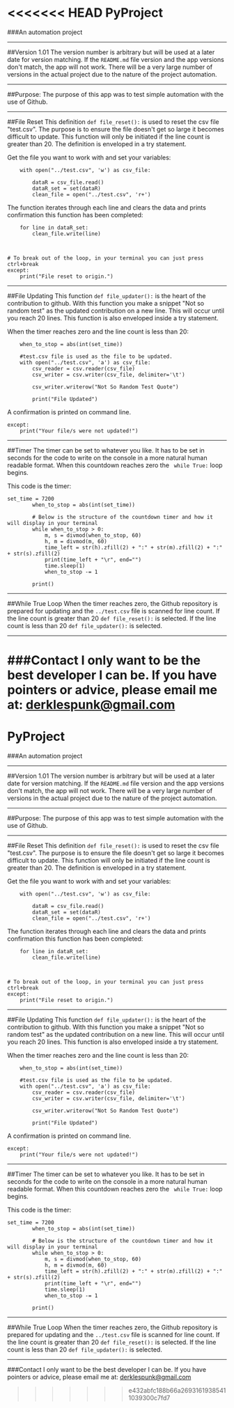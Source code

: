 <<<<<<< HEAD
PyProject
===

###An automation project
___
##Version 1.01
The version number is arbitrary but will be used at a later date for version matching.
If the `README.md` file version and the app versions don't match, the app will not work.
There will be a very large number of versions
in the actual project due to the nature of the project automation.
___
##Purpose:
The purpose of this app was to test simple automation with the use of Github.
___
##File Reset
This definition `def file_reset():` is used to reset the csv file "test.csv". 
The purpose is to ensure the file doesn't get so large it becomes difficult
to update. This function will only be initiated if the line count is greater
than 20. The definition is enveloped in a try statement.

Get the file you want to work with and set your variables: 
```
    with open("../test.csv", 'w') as csv_file:

        dataR = csv_file.read()
        dataR_set = set(dataR)
        clean_file = open("../test.csv", 'r+')
```
The function iterates through each line and clears the data and prints
confirmation this function has been completed:
```
    for line in dataR_set:
        clean_file.write(line)



# To break out of the loop, in your terminal you can just press ctrl+break
except:
    print("File reset to origin.")
```
___
##File Updating
This function `def file_updater():` is the heart of the contribution to github. 
With this function you make a snippet "Not so random test" as the updated
contribution on a new line. This will occur until you reach 20 lines. This
function is also enveloped inside a try statement.

When the timer reaches zero and the line count is less than 20:

```try:
    when_to_stop = abs(int(set_time))

    #test.csv file is used as the file to be updated.
    with open("../test.csv", 'a') as csv_file:
        csv_reader = csv.reader(csv_file)
        csv_writer = csv.writer(csv_file, delimiter='\t')

        csv_writer.writerow("Not So Random Test Quote")

        print("File Updated")
```
A confirmation is printed on command line.
``` To break out of the loop, in your terminal you can just press ctrl+break
except:
    print("Your file/s were not updated!")
```
___

##Timer
The timer can be set to whatever you like. It has to be set in seconds for
the code to write on the console in a more natural human readable format.
When this countdown reaches zero the ` while True:` loop begins.

This code is the timer:
```
set_time = 7200
        when_to_stop = abs(int(set_time))

        # Below is the structure of the countdown timer and how it will display in your terminal
        while when_to_stop > 0:
            m, s = divmod(when_to_stop, 60)
            h, m = divmod(m, 60)
            time_left = str(h).zfill(2) + ":" + str(m).zfill(2) + ":" + str(s).zfill(2)
            print(time_left + "\r", end="")
            time.sleep(1)
            when_to_stop -= 1

        print()
```
___
##While True Loop
When the timer reaches zero, the Github repository is prepared for
updating and the `../test.csv` file is scanned for line count.
If the line count is greater than 20 `def file_reset():` is
selected. If the line count is less than 20 `def file_updater():`
is selected.
___
###Contact
I only want to be the best developer I can be. If you have pointers or advice,
please email me at: derklespunk@gmail.com
=======
PyProject
===

###An automation project
___
##Version 1.01
The version number is arbitrary but will be used at a later date for version matching.
If the `README.md` file version and the app versions don't match, the app will not work.
There will be a very large number of versions
in the actual project due to the nature of the project automation.
___
##Purpose:
The purpose of this app was to test simple automation with the use of Github.
___
##File Reset
This definition `def file_reset():` is used to reset the csv file "test.csv". 
The purpose is to ensure the file doesn't get so large it becomes difficult
to update. This function will only be initiated if the line count is greater
than 20. The definition is enveloped in a try statement.

Get the file you want to work with and set your variables: 
```
    with open("../test.csv", 'w') as csv_file:

        dataR = csv_file.read()
        dataR_set = set(dataR)
        clean_file = open("../test.csv", 'r+')
```
The function iterates through each line and clears the data and prints
confirmation this function has been completed:
```
    for line in dataR_set:
        clean_file.write(line)



# To break out of the loop, in your terminal you can just press ctrl+break
except:
    print("File reset to origin.")
```
___
##File Updating
This function `def file_updater():` is the heart of the contribution to github. 
With this function you make a snippet "Not so random test" as the updated
contribution on a new line. This will occur until you reach 20 lines. This
function is also enveloped inside a try statement.

When the timer reaches zero and the line count is less than 20:

```try:
    when_to_stop = abs(int(set_time))

    #test.csv file is used as the file to be updated.
    with open("../test.csv", 'a') as csv_file:
        csv_reader = csv.reader(csv_file)
        csv_writer = csv.writer(csv_file, delimiter='\t')

        csv_writer.writerow("Not So Random Test Quote")

        print("File Updated")
```
A confirmation is printed on command line.
``` To break out of the loop, in your terminal you can just press ctrl+break
except:
    print("Your file/s were not updated!")
```
___

##Timer
The timer can be set to whatever you like. It has to be set in seconds for
the code to write on the console in a more natural human readable format.
When this countdown reaches zero the ` while True:` loop begins.

This code is the timer:
```
set_time = 7200
        when_to_stop = abs(int(set_time))

        # Below is the structure of the countdown timer and how it will display in your terminal
        while when_to_stop > 0:
            m, s = divmod(when_to_stop, 60)
            h, m = divmod(m, 60)
            time_left = str(h).zfill(2) + ":" + str(m).zfill(2) + ":" + str(s).zfill(2)
            print(time_left + "\r", end="")
            time.sleep(1)
            when_to_stop -= 1

        print()
```
___
##While True Loop
When the timer reaches zero, the Github repository is prepared for
updating and the `../test.csv` file is scanned for line count.
If the line count is greater than 20 `def file_reset():` is
selected. If the line count is less than 20 `def file_updater():`
is selected.
___
###Contact
I only want to be the best developer I can be. If you have pointers or advice,
please email me at: derklespunk@gmail.com
>>>>>>> e432abfc188b66a26931619385411039300c7fd7
